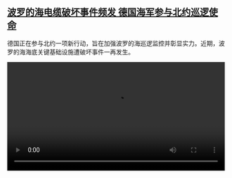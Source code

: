 <!--1739362625000-->
[波罗的海电缆破坏事件频发 德国海军参与北约巡逻使命](https://www.dw.com/zh/%E6%B3%A2%E7%BD%97%E7%9A%84%E6%B5%B7%E7%94%B5%E7%BC%86%E7%A0%B4%E5%9D%8F%E4%BA%8B%E4%BB%B6%E9%A2%91%E5%8F%91%20%E5%BE%B7%E5%9B%BD%E6%B5%B7%E5%86%9B%E5%8F%82%E4%B8%8E%E5%8C%97%E7%BA%A6%E5%B7%A1%E9%80%BB%E4%BD%BF%E5%91%BD/a-71528579)
------

<p>德国正在参与北约一项新行动，旨在加强波罗的海巡逻监控并彰显实力。近期，波罗的海海底关键基础设施遭破坏事件一再发生。</small></p><video src="https://tvdownloaddw-a.akamaihd.net/Events/mp4/vdt_zh/2025/newschi250206_baltic_01icw_AVC_1280x720.mp4" controls style="width:100%"></video>
